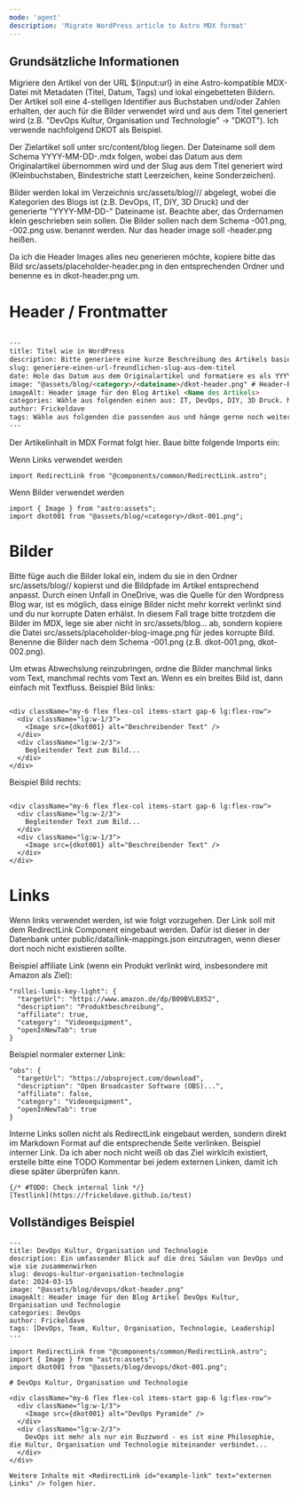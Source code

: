 ```yaml
---
mode: 'agent'
description: 'Migrate WordPress article to Astro MDX format'
---
```


## Grundsätzliche Informationen

Migriere den Artikel von der URL ${input:url} in eine Astro-kompatible MDX-Datei mit Metadaten (Titel, Datum, Tags) und lokal eingebetteten Bildern. Der Artikel soll eine 4-stelligen Identifier aus Buchstaben und/oder Zahlen erhalten, der auch für die Bilder verwendet wird und aus dem Titel generiert wird (z.B. "DevOps Kultur, Organisation und Technologie" -> "DKOT"). Ich verwende nachfolgend DKOT als Beispiel.

Der Zielartikel soll unter src/content/blog liegen. Der Dateiname soll dem Schema YYYY-MM-DD-<slug>.mdx folgen, wobei das Datum aus dem Originalartikel übernommen wird und der Slug aus dem Titel generiert wird (Kleinbuchstaben, Bindestriche statt Leerzeichen, keine Sonderzeichen). 

Bilder werden lokal im Verzeichnis src/assets/blog/<category>/<dateiname>/ abgelegt, wobei <category> die Kategorien des Blogs ist (z.B. DevOps, IT, DIY, 3D Druck) und <dateiname> der generierte "YYYY-MM-DD-<slug>" Dateiname ist. Beachte aber, das Ordernamen klein geschrieben sein sollen. Die Bilder sollen nach dem Schema <identifier>-001.png, <identifier>-002.png usw. benannt werden. Nur das header image soll <identifier>-header.png heißen.

Da ich die Header Images alles neu generieren möchte, kopiere bitte das Bild src/assets/placeholder-header.png in den entsprechenden Ordner und benenne es in dkot-header.png um.


# Header / Frontmatter

```markdown

---
title: Titel wie in WordPress
description: Bitte generiere eine kurze Beschreibung des Artikels basierend auf dem Inhalt (maximal 150 Zeichen)
slug: generiere-einen-url-freundlichen-slug-aus-dem-titel
date: Hole das Datum aus dem Originalartikel und formatiere es als YYYY-MM-DD
image: "@assets/blog/<category>/<dateiname>/dkot-header.png" # Header-Bild für den Artikel
imageAlt: Header image für den Blog Artikel <Name des Artikels>
categories: Wähle aus folgenden einen aus: IT, DevOps, DIY, 3D Druck. Muss ein Array sein!
author: Frickeldave
tags: Wähle aus folgenden die passenden aus und hänge gerne noch weitere an:[DevOps, Team, Kultur, Motivation, Innovation, Leadership, New Work, Teamwork, Unternehmenskultur, Holzwerken, 3D Druck, DIY, Technologie, IT, Softwareentwicklung]
---

`````

Der Artikelinhalt in MDX Format folgt hier. Baue bitte folgende Imports ein:

Wenn Links verwendet werden 

```mdx 
import RedirectLink from "@components/common/RedirectLink.astro";
```

Wenn Bilder verwendet werden 

```mdx
import { Image } from "astro:assets";
import dkot001 from "@assets/blog/<category>/dkot-001.png";
```

# Bilder

Bitte füge auch die Bilder lokal ein, indem du sie in den Ordner src/assets/blog/<category>/<dateiname> kopierst und die Bildpfade im Artikel entsprechend anpasst. Durch einen Unfall in OneDrive, was die Quelle für den Wordpress Blog war, ist es möglich, dass einige Bilder nicht mehr korrekt verlinkt sind und du nur korrupte Daten erhälst. In diesem Fall trage bitte trotzdem die Bilder im MDX, lege sie aber nicht in src/assets/blog... ab, sondern kopiere die Datei src/assets/placeholder-blog-image.png für jedes korrupte Bild. Benenne die Bilder nach dem Schema <identifier>-001.png (z.B. dkot-001.png, dkot-002.png).

Um etwas Abwechslung reinzubringen, ordne die Bilder manchmal links vom Text, manchmal rechts vom Text an. Wenn es ein breites Bild ist, dann einfach mit Textfluss. Beispiel Bild links:

```mdx

<div className="my-6 flex flex-col items-start gap-6 lg:flex-row">
  <div className="lg:w-1/3">
    <Image src={dkot001} alt="Beschreibender Text" />
  </div>
  <div className="lg:w-2/3">
    Begleitender Text zum Bild...
  </div>
</div>
```

Beispiel Bild rechts:

```mdx

<div className="my-6 flex flex-col items-start gap-6 lg:flex-row">
  <div className="lg:w-2/3">
    Begleitender Text zum Bild...
  </div>
  <div className="lg:w-1/3">
    <Image src={dkot001} alt="Beschreibender Text" />
  </div>
</div>

```

# Links

Wenn links verwendet werden, ist wie folgt vorzugehen. Der Link soll mit dem RedirectLink Component eingebaut werden. Dafür ist dieser in der Datenbank unter public/data/link-mappings.json einzutragen, wenn dieser dort noch nicht existieren sollte. 


Beispiel affiliate Link (wenn ein Produkt verlinkt wird, insbesondere mit Amazon als Ziel):

    "rollei-lumis-key-light": {
      "targetUrl": "https://www.amazon.de/dp/B09BVLBX52",
      "description": "Produktbeschreibung",
      "affiliate": true,
      "category": "Videoequipment",
      "openInNewTab": true
    }

Beispiel normaler externer Link: 

    "obs": {
      "targetUrl": "https://obsproject.com/download",
      "description": "Open Broadcaster Software (OBS)...",
      "affiliate": false,
      "category": "Videoequipment",
      "openInNewTab": true
    }

Interne Links sollen nicht als RedirectLink eingebaut werden, sondern direkt im Markdown Format auf die entsprechende Seite verlinken. Beispiel interner Link. Da ich aber noch nicht weiß ob das Ziel wirklcih existiert, erstelle bitte eine TODO Kommentar bei jedem externen Linken, damit ich diese später überprüfen kann.


```mdx
{/* #TODO: Check internal link */}
[Testlink](https://frickeldave.github.io/test)
```


## Vollständiges Beispiel

```mdx
---
title: DevOps Kultur, Organisation und Technologie
description: Ein umfassender Blick auf die drei Säulen von DevOps und wie sie zusammenwirken
slug: devops-kultur-organisation-technologie
date: 2024-03-15
image: "@assets/blog/devops/dkot-header.png"
imageAlt: Header image für den Blog Artikel DevOps Kultur, Organisation und Technologie
categories: DevOps
author: Frickeldave
tags: [DevOps, Team, Kultur, Organisation, Technologie, Leadership]
---

import RedirectLink from "@components/common/RedirectLink.astro";
import { Image } from "astro:assets";
import dkot001 from "@assets/blog/devops/dkot-001.png";

# DevOps Kultur, Organisation und Technologie

<div className="my-6 flex flex-col items-start gap-6 lg:flex-row">
  <div className="lg:w-1/3">
    <Image src={dkot001} alt="DevOps Pyramide" />
  </div>
  <div className="lg:w-2/3">
    DevOps ist mehr als nur ein Buzzword - es ist eine Philosophie, die Kultur, Organisation und Technologie miteinander verbindet...
  </div>
</div>

Weitere Inhalte mit <RedirectLink id="example-link" text="externen Links" /> folgen hier.
```
